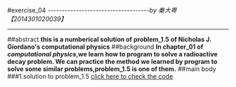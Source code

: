#exercise_04
------------------------------------*by 秦大粤【2014301020039】*
***
##abstract
**this is a numberical solution of problem_1.5 of Nicholas J. Giordano's computational physics**
##background
**In chapter_01 of *computational physics*,we learn how to program to solve a radioactive decay problem. 
We can practice the method we learned by program to solve some similar problems,problem_1.5 is one of them.**
##main body
###1.solution to problem_1.5
[click here to check the code]()
